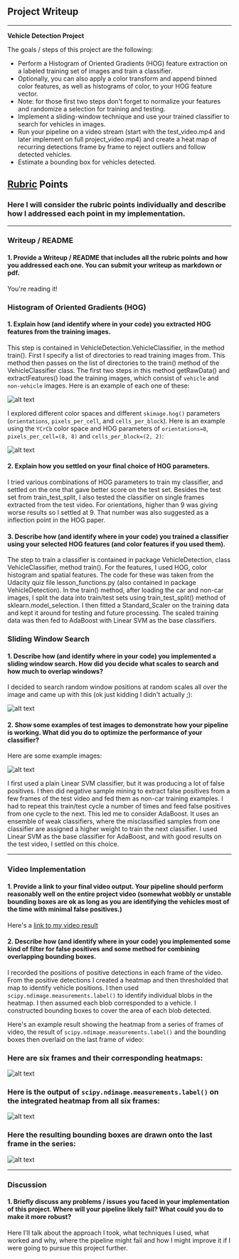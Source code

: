 ## Project Writeup

---

**Vehicle Detection Project**

The goals / steps of this project are the following:

* Perform a Histogram of Oriented Gradients (HOG) feature extraction on a labeled training set of images and train a classifier.
* Optionally, you can also apply a color transform and append binned color features, as well as histograms of color, to your HOG feature vector. 
* Note: for those first two steps don't forget to normalize your features and randomize a selection for training and testing.
* Implement a sliding-window technique and use your trained classifier to search for vehicles in images.
* Run your pipeline on a video stream (start with the test_video.mp4 and later implement on full project_video.mp4) and create a heat map of recurring detections frame by frame to reject outliers and follow detected vehicles.
* Estimate a bounding box for vehicles detected.

[//]: # (Image References)
[image1]: ./examples/car_not_car.png
[image2]: ./examples/HOG_example.jpg
[image3]: ./examples/sliding_windows.jpg
[image4]: ./examples/sliding_window.jpg
[image5]: ./examples/bboxes_and_heat.png
[image6]: ./examples/labels_map.png
[image7]: ./examples/output_bboxes.png
[video1]: ./project_video.mp4

## [Rubric](https://review.udacity.com/#!/rubrics/513/view) Points
### Here I will consider the rubric points individually and describe how I addressed each point in my implementation.  

---
### Writeup / README

#### 1. Provide a Writeup / README that includes all the rubric points and how you addressed each one.  You can submit your writeup as markdown or pdf.  

You're reading it!

### Histogram of Oriented Gradients (HOG)

#### 1. Explain how (and identify where in your code) you extracted HOG features from the training images.

This step is contained in VehicleDetection.VehicleClassifier, in the method train(). First I specify a list of directories to read training images from. This method then passes on the list of directories to the train() method of the VehicleClassifier class. The first two steps in this method getRawData() and extractFeatures() load the training images, which consist of `vehicle` and `non-vehicle` images. Here is an example of each one of these:

![alt text][image1]

I explored different color spaces and different `skimage.hog()` parameters (`orientations`, `pixels_per_cell`, and `cells_per_block`).   Here is an example using the `YCrCb` color space and HOG parameters of `orientations=8`, `pixels_per_cell=(8, 8)` and `cells_per_block=(2, 2)`:

![alt text][image2]

#### 2. Explain how you settled on your final choice of HOG parameters.

I tried various combinations of HOG parameters to train my classifier, and settled on the one that gave better score on the test set. Besides the test set from train_test_split, I also tested the classifier on single frames extracted from the test video. For orientations, higher than 9 was giving worse results so I settled at 9. That number was also suggested as a inflection point in the HOG paper.

#### 3. Describe how (and identify where in your code) you trained a classifier using your selected HOG features (and color features if you used them).

The step to train a classifier is contained in package VehicleDetection, class VehicleClassifier, method train(). For the features, I used HOG, color histogram and spatial features. The code for these was taken from the Udacity quiz file lesson_functions.py (also contained in package VehicleDetection). In the train() method, after loading the car and non-car images, I split the data into train/test sets using train_test_split() method of sklearn.model_selection. I then fitted a Standard_Scaler on the training data and kept it around for testing and future processing. The scaled training data was then fed to AdaBoost with Linear SVM as the base classifiers.

### Sliding Window Search

#### 1. Describe how (and identify where in your code) you implemented a sliding window search.  How did you decide what scales to search and how much to overlap windows?

I decided to search random window positions at random scales all over the image and came up with this (ok just kidding I didn't actually ;):

![alt text][image3]

#### 2. Show some examples of test images to demonstrate how your pipeline is working.  What did you do to optimize the performance of your classifier?

Here are some example images:

![alt text][image4]

I first used a plain Linear SVM classifier, but it was producing a lot of false positives. I then did negative sample mining to extract false positives from a few frames of the test video and fed them as non-car training examples. I had to repeat this train/test cycle a number of times and feed false positives from one cycle to the next. This led me to consider AdaBoost. It uses an ensemble of weak classifiers, where the misclassified samples from one classifier are assigned a higher weight to train the next classifier. I used Linear SVM as the base classifier for AdaBoost, and with good results on the test video, I settled on this choice. 

---

### Video Implementation

#### 1. Provide a link to your final video output.  Your pipeline should perform reasonably well on the entire project video (somewhat wobbly or unstable bounding boxes are ok as long as you are identifying the vehicles most of the time with minimal false positives.)
Here's a [link to my video result](./project_video.mp4)


#### 2. Describe how (and identify where in your code) you implemented some kind of filter for false positives and some method for combining overlapping bounding boxes.

I recorded the positions of positive detections in each frame of the video.  From the positive detections I created a heatmap and then thresholded that map to identify vehicle positions.  I then used `scipy.ndimage.measurements.label()` to identify individual blobs in the heatmap.  I then assumed each blob corresponded to a vehicle.  I constructed bounding boxes to cover the area of each blob detected.  

Here's an example result showing the heatmap from a series of frames of video, the result of `scipy.ndimage.measurements.label()` and the bounding boxes then overlaid on the last frame of video:

### Here are six frames and their corresponding heatmaps:

![alt text][image5]

### Here is the output of `scipy.ndimage.measurements.label()` on the integrated heatmap from all six frames:
![alt text][image6]

### Here the resulting bounding boxes are drawn onto the last frame in the series:
![alt text][image7]



---

### Discussion

#### 1. Briefly discuss any problems / issues you faced in your implementation of this project.  Where will your pipeline likely fail?  What could you do to make it more robust?

Here I'll talk about the approach I took, what techniques I used, what worked and why, where the pipeline might fail and how I might improve it if I were going to pursue this project further.  
